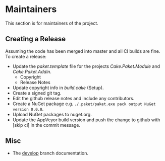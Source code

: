 # Maintainers

This section is for maintainers of the project.

## Creating a Release

Assuming the code has been merged into master and all CI builds are fine. To create a release:

* Update the *paket.template* file for the projects *Cake.Paket.Module* and *Cake.Paket.Addin*.
    * Copyright
    * Release Notes
* Update copyright info in *build.cake* (Setup).
* Create a signed git tag.
* Edit the github release notes and include any contributors.
* Create a NuGet package e.g. `./.paket/paket.exe pack output NuGet version 0.0.0`.
* Upload NuGet packages to nuget.org.
* Update the AppVeyor build version and push the change to github with [skip ci] in the commit message.

## Misc

* The [develop](http://cakepaket.readthedocs.io/en/develop/) branch documentation.
